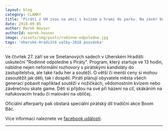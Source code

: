 ```yaml
---
layout: blog
category: CLANKY
title: 'Piráti z UH zvou na akci s kvízem a hrami do parku. Na závěr bude Boom Bác'
date: 2018-09-05
author: Marek Houser
authorId: marek.houser
image: /assets/img/posts/rodinne-odpoledne.jpg
tags: 'Uherské-Hradiště volby-2018 pozvánka'
---
```

Ve čtvrtek 27. září se ve Smetanových sadech v Uherském Hradišti uskuteční "Rodinné odpoledne s Piráty". Program, který startuje ve 13 hodin, nabídne nejen neformální rozhovory s pirátskými kandidáty do zastupitelstva, ale také řadu her a soutěží. O větší či menší ceny si mohou zasoutěžit jak děti, tak i dospělí. Piráti plánují obyvatele města všech generací pobavit například soutěží v nožičkách, vědomostním kvízem nebo závěrečnou skate game. Děti si přijdou na své při házení na cíl, skákáním na nafukovacím hradu či malování na obličej.

Oficiální afterparty pak obstará speciální pirátský díl tradiční akce Boom Bác.

Více informací naleznete ve <a href="https://www.facebook.com/events/1744366875661677/" target="_blank">facebook události</a>.

- - -
